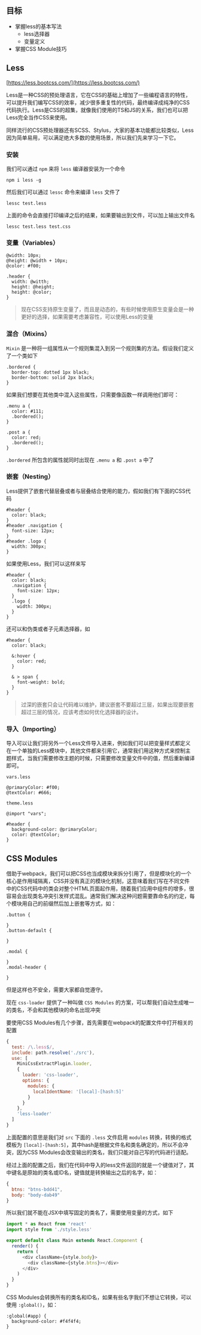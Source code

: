 ## 目标

- 掌握less的基本写法
  - less选择器
  - 变量定义
- 掌握CSS Module技巧

## Less

[https://less.bootcss.com/](https://less.bootcss.com/)

Less是一种CSS的预处理语言，它在CSS的基础上增加了一些编程语言的特性，可以提升我们编写CSS的效率，减少很多重复性的代码，最终编译成纯净的CSS代码执行。Less是CSS的超集，就像我们使用的TS和JS的关系，我们也可以把Less完全当作CSS来使用。

同样流行的CSS预处理器还有SCSS、Stylus，大家的基本功能都比较类似，Less因为简单易用，可以满足绝大多数的使用场景，所以我们先来学习一下它。

### 安装

我们可以通过 `npm` 来将 `less` 编译器安装为一个命令

```
npm i less -g
```

然后我们可以通过 `lessc` 命令来编译 `less` 文件了

```
lessc test.less
```

上面的命令会直接打印编译之后的结果，如果要输出到文件，可以加上输出文件名

```
lessc test.less test.css
```

### 变量（Variables）

```less
@width: 10px;
@height: @width + 10px;
@color: #f00;

.header {
  width: @witth;
  height: @height;
  height: @color;
}
```

> 现在CSS支持原生变量了，而且是动态的，有些时候使用原生变量会是一种更好的选择，如果需要考虑兼容性，可以使用Less的变量

### 混合（Mixins）

`Mixin` 是一种将一组属性从一个规则集混入到另一个规则集的方法。假设我们定义了一个类如下

```less
.bordered {
  border-top: dotted 1px black;
  border-bottom: solid 2px black;
}
```

如果我们想要在其他类中混入这些属性，只需要像函数一样调用他们即可：

```less
.menu a {
  color: #111;
  .bordered();
}

.post a {
  color: red;
  .bordered();
}
```

`.bordered` 所包含的属性就同时出现在 `.menu a` 和 `.post a` 中了

### 嵌套（Nesting）

Less提供了嵌套代替层叠或者与层叠结合使用的能力，假如我们有下面的CSS代码

```less
#header {
  color: black;
}
#header .navigation {
  font-size: 12px;
}
#header .logo {
  width: 300px;
}
```

如果使用Less，我们可以这样来写

```less
#header {
  color: black;
  .navigation {
    font-size: 12px;
  }
  .logo {
    width: 300px;
  }
}
```

还可以和伪类或者子元素选择器，如

```less
#header {
  color: black;

  &:hover {
    color: red;
  }

  & > span {
    font-weight: bold;
  }
}
```

> 过深的嵌套只会让代码难以维护，建议嵌套不要超过三层，如果出现要嵌套超过三层的情况，应该考虑如何优化选择器的设计。

### 导入（Importing）

导入可以让我们将另外一个Less文件导入进来，例如我们可以把变量样式都定义在一个单独的Less模块中，其他文件都来引用它，通常我们用这种方式来控制主题样式，当我们需要修改主题的时候，只需要修改变量文件中的值，然后重新编译即可。

`vars.less`

```less
@primaryColor: #f00;
@textColor: #666;
```

`theme.less`

```less
@import "vars";

#header {
  background-color: @primaryColor;
  color: @textColor;
}
```

## CSS Modules

借助于webpack，我们可以把CSS也当成模块来拆分引用了，但是模块化的一个核心是作用域隔离，CSS并没有真正的模块化机制，这意味着我们写在不同文件中的CSS代码中的类会对整个HTML页面起作用，随着我们应用中组件的增多，很容易会出现类名冲突引发样式混乱。通常我们解决这种问题需要靠命名的约定，每个模块用自己的前缀然后加上嵌套等方式，如：

```less
.button {

}
.button-default {

}
```

```less
.modal {

}
.modal-header {

}
```

但是这样也不安全，需要大家都自觉遵守。

现在 `css-loader` 提供了一种叫做 `CSS Modules` 的方案，可以帮我们自动生成唯一的类名，不会和其他模块的命名出现冲突

要使用CSS Modules有几个步骤，首先需要在webpack的配置文件中打开相关的配置

```js
{
  test: /\.less$/,
  include: path.resolve('./src'),
  use: [
    MiniCssExtractPlugin.loader,
    {
      loader: 'css-loader',
      options: {
        modules: {
          localIdentName: '[local]-[hash:5]'
        }
      }
    },
    'less-loader'
  ]
}
```

上面配置的意思是我们对 `src` 下面的 `.less` 文件启用 `modules` 转换，转换的格式模板为 `[local]-[hash:5]`，其中hash是根据文件名和类名确定的，所以不会冲突，因为CSS Modules会改变输出的类名，我们只能对自己写的代码进行适配。

经过上面的配置之后，我们在代码中导入的less文件返回的就是一个键值对了，其中键名是原始的类名或ID名，键值就是转换输出之后的名字，如：

```js
{
  btns: "btns-bdd41",
  body: "body-dab49"
}
```

所以我们就不能在JSX中填写固定的类名了，需要使用变量的方式，如下

```ts
import * as React from 'react'
import style from './style.less'

export default class Main extends React.Component {
  render() {
    return (
      <div className={style.body}>
        <div className={style.btns}></div>
      </div>
    )
  }
}
```

CSS Modules会转换所有的类名和ID名，如果有些名字我们不想让它转换，可以使用 `:global()`，如：

```less
:global(#app) {
  background-color: #f4f4f4;
}
```
